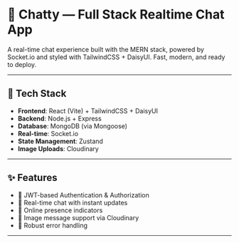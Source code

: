 # 💬 Chatty — Full Stack Realtime Chat App

A real-time chat experience built with the MERN stack, powered by Socket.io and styled with TailwindCSS + DaisyUI. Fast, modern, and ready to deploy.

---

## 🔧 Tech Stack

- **Frontend**: React (Vite) + TailwindCSS + DaisyUI
- **Backend**: Node.js + Express
- **Database**: MongoDB (via Mongoose)
- **Real-time**: Socket.io
- **State Management**: Zustand
- **Image Uploads**: Cloudinary

---

## ✨ Features

- 🔐 JWT-based Authentication & Authorization
- 📡 Real-time chat with instant updates
- 👥 Online presence indicators
- 📸 Image message support via Cloudinary
- 🔄 Robust error handling

---